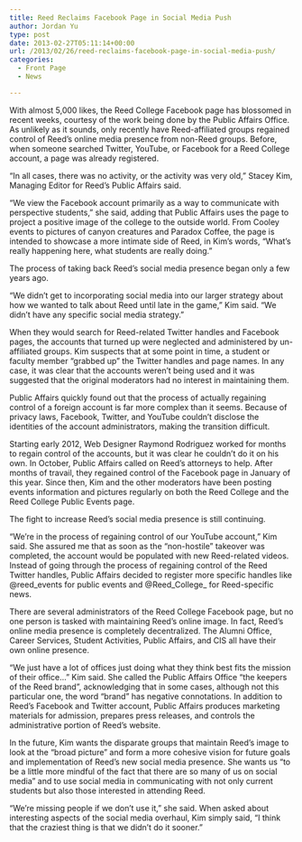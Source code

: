 ```yaml
---
title: Reed Reclaims Facebook Page in Social Media Push
author: Jordan Yu
type: post
date: 2013-02-27T05:11:14+00:00
url: /2013/02/26/reed-reclaims-facebook-page-in-social-media-push/
categories:
  - Front Page
  - News

---
```

With almost 5,000 likes, the Reed College Facebook page has blossomed in recent weeks, courtesy of the work being done by the Public Affairs Office. As unlikely as it sounds, only recently have Reed-affiliated groups regained control of Reed’s online media presence from non-Reed groups. Before, when someone searched Twitter, YouTube, or Facebook for a Reed College account, a page was already registered.

“In all cases, there was no activity, or the activity was very old,” Stacey Kim, Managing Editor for Reed’s Public Affairs said.

“We view the Facebook account primarily as a way to communicate with perspective students,” she said, adding that Public Affairs uses the page to project a positive image of the college to the outside world. From Cooley events to pictures of canyon creatures and Paradox Coffee, the page is intended to showcase a more intimate side of Reed, in Kim’s words, “What’s really happening here, what students are really doing.”

The process of taking back Reed’s social media presence began only a few years ago.

“We didn’t get to incorporating social media into our larger strategy about how we wanted to talk about Reed until late in the game,” Kim said. “We didn’t have any specific social media strategy.”

When they would search for Reed-related Twitter handles and Facebook pages, the accounts that turned up were neglected and administered by un-affiliated groups. Kim suspects that at some point in time, a student or faculty member “grabbed up” the Twitter handles and page names. In any case, it was clear that the accounts weren’t being used and it was suggested that the original moderators had no interest in maintaining them.

Public Affairs quickly found out that the process of actually regaining control of a foreign account is far more complex than it seems. Because of privacy laws, Facebook, Twitter, and YouTube couldn’t disclose the identities of the account administrators, making the transition difficult.

Starting early 2012, Web Designer Raymond Rodriguez worked for months to regain control of the accounts, but it was clear he couldn’t do it on his own. In October, Public Affairs called on Reed’s attorneys to help. After months of travail, they regained control of the Facebook page in January of this year. Since then, Kim and the other moderators have been posting events information and pictures regularly on both the Reed College and the Reed College Public Events page.

The fight to increase Reed’s social media presence is still continuing.

“We’re in the process of regaining control of our YouTube account,” Kim said. She assured me that as soon as the “non-hostile” takeover was completed, the account would be populated with new Reed-related videos. Instead of going through the process of regaining control of the Reed Twitter handles, Public Affairs decided to register more specific handles like @reed\_events for public events and @Reed\_College_ for Reed-specific news.

There are several administrators of the Reed College Facebook page, but no one person is tasked with maintaining Reed’s online image. In fact, Reed’s online media presence is completely decentralized. The Alumni Office, Career Services, Student Activities, Public Affairs, and CIS all have their own online presence.

“We just have a lot of offices just doing what they think best fits the mission of their office…” Kim said. She called the Public Affairs Office “the keepers of the Reed brand”, acknowledging that in some cases, although not this particular one, the word “brand” has negative connotations. In addition to Reed’s Facebook and Twitter account, Public Affairs produces marketing materials for admission, prepares press releases, and controls the administrative portion of Reed’s website.

In the future, Kim wants the disparate groups that maintain Reed’s image to look at the “broad picture” and form a more cohesive vision for future goals and implementation of Reed’s new social media presence. She wants us “to be a little more mindful of the fact that there are so many of us on social media” and to use social media in communicating with not only current students but also those interested in attending Reed.

“We’re missing people if we don’t use it,” she said. When asked about interesting aspects of the social media overhaul, Kim simply said, “I think that the craziest thing is that we didn’t do it sooner.”